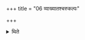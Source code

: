 +++
title = "06 व्याख्यातश्चरुकल्पः"

+++

<details><summary>थिते</summary>

व्याख्यातश्चरुकल्पः ६
</details>
